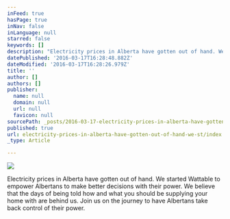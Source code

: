 ```yaml
---
inFeed: true
hasPage: true
inNav: false
inLanguage: null
starred: false
keywords: []
description: "Electricity prices in Alberta have gotten out of hand. We started Wattable to empower Albertans to make better decisions with their power. We believe that the days of being told how and what you should be supplying your home with are behind us. Join us on the journey to have Albertans take back control of their power.\_"
datePublished: '2016-03-17T16:28:48.882Z'
dateModified: '2016-03-17T16:28:26.979Z'
title: ''
author: []
authors: []
publisher:
  name: null
  domain: null
  url: null
  favicon: null
sourcePath: _posts/2016-03-17-electricity-prices-in-alberta-have-gotten-out-of-hand-we-st.md
published: true
url: electricity-prices-in-alberta-have-gotten-out-of-hand-we-st/index.html
_type: Article

---
```

![](https://the-grid-user-content.s3-us-west-2.amazonaws.com/470d5c07-3199-4910-890a-d1d8fd3e827c.jpg)

Electricity prices in Alberta have gotten out of hand. We started Wattable to empower Albertans to make better decisions with their power. We believe that the days of being told how and what you should be supplying your home with are behind us. Join us on the journey to have Albertans take back control of their power.